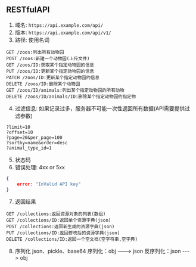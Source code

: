 ## RESTfulAPI
1. 域名: `https://api.example.com/api/`
2. 版本: `https://api.example.com/api/v1/`
3. 路径: 使用名词
```
GET /zoos:列出所有动物园
POST /zoos:新建一个动物园(上传文件)
GET /zoos/ID:获取某个指定动物园的信息
PUT /zoos/ID:更新某个指定动物园的信息
PATCH /zoos/ID:更新某个指定动物园的信息
DELETE /zoos/ID:删除某个动物园
GET /zoos/ID/animals:列出某个指定动物园的所有动物
DELETE /zoos/ID/animals/ID:删除某个指定动物园的指定物
```
4. 过滤信息: 如果记录过多，服务器不可能一次性返回所有数据(API需要提供过滤参数)
```
?limit=10
?offset=10
?page=20&per_page=100
?sortby=name&order=desc
?animal_type_id=1
```
5. 状态码
6. 错误处理: 4xx or 5xx
```json
{
    error: "InValid API key"
}
```
7. 返回结果
```
GET /collections:返回资源对象的列表(数组)
GET /collections/ID:返回单个资源字典(json)
POST /collections:返回新生成的资源字典(json)
PUT /collections/ID:返回修改后的资源字典(json)
DELETE /collections/ID:返回一个空文档(空字符串,空字典)
```
8. 序列化
json、pickle、base64
序列化：obj ---> json
反序列化：json ---> obj


